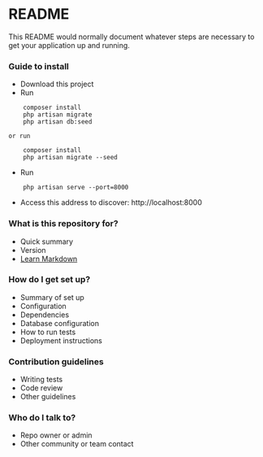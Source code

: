 # README #

This README would normally document whatever steps are necessary to get your application up and running.

### Guide to install ###
* Download this project
* Run
```
    composer install
    php artisan migrate
    php artisan db:seed 
```
    or run 
```
    composer install
    php artisan migrate --seed
```
* Run
```
    php artisan serve --port=8000
```
* Access this address to discover: http://localhost:8000

### What is this repository for? ###

* Quick summary
* Version
* [Learn Markdown](https://bitbucket.org/tutorials/markdowndemo)

### How do I get set up? ###

* Summary of set up
* Configuration
* Dependencies
* Database configuration
* How to run tests
* Deployment instructions

### Contribution guidelines ###

* Writing tests
* Code review
* Other guidelines

### Who do I talk to? ###

* Repo owner or admin
* Other community or team contact